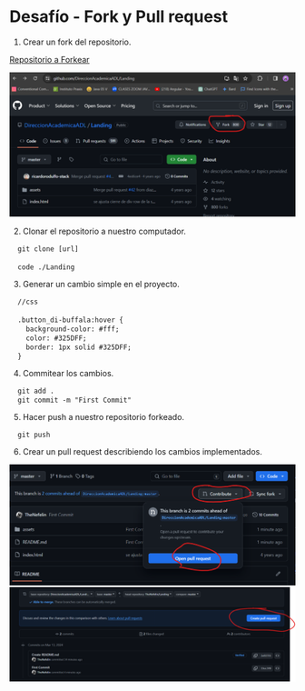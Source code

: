 # Desafío - Fork y Pull request 

1. Crear un fork del repositorio.

[Repositorio a Forkear](https://github.com/TheNefelin/Landing)

<img src="./assets/img/fork.png">

2. Clonar el repositorio a nuestro computador.
```
  git clone [url]

  code ./Landing
```

3. Generar un cambio simple en el proyecto.
```
  //css

  .button_di-buffala:hover {
    background-color: #fff;
    color: #325DFF;
    border: 1px solid #325DFF;
  }
```

4. Commitear los cambios.
```
  git add .
  git commit -m "First Commit"
```

5. Hacer push a nuestro repositorio forkeado.
```
  git push
```

6. Crear un pull request describiendo los cambios implementados.

<img src="./assets/img/pull_request.png">

<img src="./assets/img/fin_request.png">